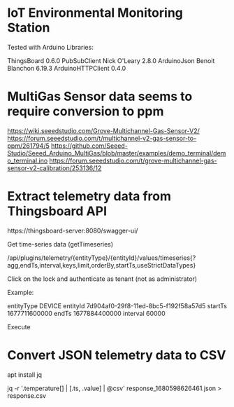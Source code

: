 # IoT Environmental Monitoring Station

Tested with Arduino Libraries:

ThingsBoard 0.6.0
PubSubClient Nick O'Leary 2.8.0 
ArduinoJson Benoit Blanchon 6.19.3
ArduinoHTTPClient 0.4.0

# MultiGas Sensor data seems to require conversion to ppm

https://wiki.seeedstudio.com/Grove-Multichannel-Gas-Sensor-V2/
https://forum.seeedstudio.com/t/multichannel-v2-gas-sensor-to-ppm/261794/5
https://github.com/Seeed-Studio/Seeed_Arduino_MultiGas/blob/master/examples/demo_terminal/demo_terminal.ino
https://forum.seeedstudio.com/t/grove-multichannel-gas-sensor-v2-calibration/253136/12

# Extract telemetry data from Thingsboard API

https://thingsboard-server:8080/swagger-ui/

Get time-series data (getTimeseries)

/api/plugins/telemetry/{entityType}/{entityId}/values/timeseries{?agg,endTs,interval,keys,limit,orderBy,startTs,useStrictDataTypes}

Click on the lock and authenticate as tenant (not as administrator)

Example:

entityType DEVICE
entityId 7d904af0-29f8-11ed-8bc5-f192f58a57d5
startTs 1677711600000
endTs 1677884400000
interval 60000

Execute

# Convert JSON telemetry data to CSV

apt install jq

jq -r '.temperature[] | [.ts, .value] | @csv' response_1680598626461.json > response.csv


